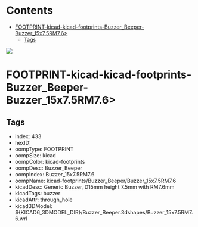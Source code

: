 



Contents
========

* [FOOTPRINT-kicad-kicad-footprints-Buzzer_Beeper-Buzzer_15x7.5RM7.6>](#footprint-kicad-kicad-footprints-buzzer_beeper-buzzer_15x75rm76)
	* [Tags](#tags)
  
![][im]
# FOOTPRINT-kicad-kicad-footprints-Buzzer_Beeper-Buzzer_15x7.5RM7.6>

## Tags

- index: 433
- hexID: 
- oompType: FOOTPRINT
- oompSize: kicad
- oompColor: kicad-footprints
- oompDesc: Buzzer_Beeper
- oompIndex: Buzzer_15x7.5RM7.6
- oompName: kicad-footprints/Buzzer_Beeper/Buzzer_15x7.5RM7.6
- kicadDesc: Generic Buzzer, D15mm height 7.5mm with RM7.6mm
- kicadTags: buzzer
- kicadAttr: through_hole
- kicad3DModel: ${KICAD6_3DMODEL_DIR}/Buzzer_Beeper.3dshapes/Buzzer_15x7.5RM7.6.wrl



[im]: image.png
